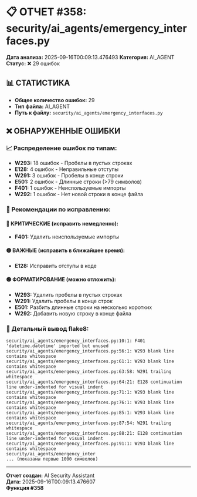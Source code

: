 # 📋 ОТЧЕТ #358: security/ai_agents/emergency_interfaces.py

**Дата анализа:** 2025-09-16T00:09:13.476493
**Категория:** AI_AGENT
**Статус:** ❌ 29 ошибок

## 📊 СТАТИСТИКА

- **Общее количество ошибок:** 29
- **Тип файла:** AI_AGENT
- **Путь к файлу:** `security/ai_agents/emergency_interfaces.py`

## ❌ ОБНАРУЖЕННЫЕ ОШИБКИ

### 📈 Распределение ошибок по типам:

- **W293:** 18 ошибок - Пробелы в пустых строках
- **E128:** 4 ошибок - Неправильные отступы
- **W291:** 3 ошибок - Пробелы в конце строки
- **E501:** 2 ошибок - Длинные строки (>79 символов)
- **F401:** 1 ошибок - Неиспользуемые импорты
- **W292:** 1 ошибок - Нет новой строки в конце файла

### 🎯 Рекомендации по исправлению:

#### 🔴 КРИТИЧЕСКИЕ (исправить немедленно):
- **F401:** Удалить неиспользуемые импорты

#### 🟡 ВАЖНЫЕ (исправить в ближайшее время):
- **E128:** Исправить отступы в коде

#### 🟢 ФОРМАТИРОВАНИЕ (можно отложить):
- **W293:** Удалить пробелы в пустых строках
- **W291:** Удалить пробелы в конце строк
- **E501:** Разбить длинные строки на несколько коротких
- **W292:** Добавить новую строку в конце файла

### 📝 Детальный вывод flake8:

```
security/ai_agents/emergency_interfaces.py:10:1: F401 'datetime.datetime' imported but unused
security/ai_agents/emergency_interfaces.py:56:1: W293 blank line contains whitespace
security/ai_agents/emergency_interfaces.py:61:1: W293 blank line contains whitespace
security/ai_agents/emergency_interfaces.py:63:58: W291 trailing whitespace
security/ai_agents/emergency_interfaces.py:64:21: E128 continuation line under-indented for visual indent
security/ai_agents/emergency_interfaces.py:71:1: W293 blank line contains whitespace
security/ai_agents/emergency_interfaces.py:76:1: W293 blank line contains whitespace
security/ai_agents/emergency_interfaces.py:85:1: W293 blank line contains whitespace
security/ai_agents/emergency_interfaces.py:87:54: W291 trailing whitespace
security/ai_agents/emergency_interfaces.py:88:21: E128 continuation line under-indented for visual indent
security/ai_agents/emergency_interfaces.py:91:1: W293 blank line contains whitespace
security/ai_agents/emergency_inter
... (показаны первые 1000 символов)
```

---
**Отчет создан:** AI Security Assistant  
**Дата:** 2025-09-16T00:09:13.476607  
**Функция #358**
